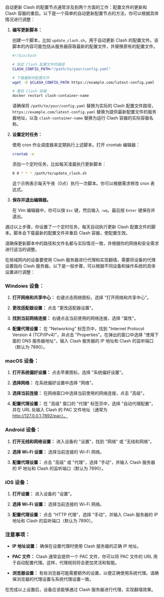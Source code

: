 自动更新 Clash 的配置节点通常涉及到两个方面的工作：配置文件的更新和 Clash 容器的重启。以下是一个简单的自动更新配置节点的方法，你可以根据具体情况进行调整：

1. **编写更新脚本：**

   创建一个脚本，比如 `update_clash.sh`，用于自动更新 Clash 的配置文件。该脚本的内容可能包括从服务器获取最新的配置文件，并替换原有的配置文件。

   ```bash
   #!/bin/bash

   # 指定 Clash 配置文件的路径
   CLASH_CONFIG_PATH="/path/to/your/config.yaml"

   # 下载最新的配置文件
   wget -O $CLASH_CONFIG_PATH https://example.com/latest-config.yaml

   # 重启 Clash 容器
   docker restart clash-container-name
   ```

   请确保将 `/path/to/your/config.yaml` 替换为实际的 Clash 配置文件路径，`https://example.com/latest-config.yaml` 替换为提供最新配置文件的服务器地址，以及 `clash-container-name` 替换为运行 Clash 容器的实际容器名称。

2. **设置定时任务：**

   使用 cron 作业调度器来定期执行上述脚本。打开 crontab 编辑器：

   ```bash
   crontab -e
   ```

   添加一个定时任务，比如每天凌晨执行更新脚本：

   ```bash
   0 0 * * * /path/to/update_clash.sh
   ```

   这个示例表示每天午夜（0点）执行一次脚本。你可以根据需求修改 cron 表达式。

3. **保存并退出编辑器。**

   在 Vim 编辑器中，你可以按 `Esc` 键，然后输入 `:wq`，最后按 `Enter` 键保存并退出。

通过以上步骤，你设置了一个定时任务，每天自动执行更新 Clash 配置文件的脚本。脚本会下载最新的配置文件并重启 Clash 容器，使配置生效。

请确保更新脚本中的路径和文件名都与实际情况一致，并根据你的网络和安全需求进行适当的调整。



在局域网内的设备要使用 Clash 服务器进行代理和实现翻墙，需要将设备的代理设置指向 Clash 服务器。以下是一般步骤，可以根据不同设备和操作系统的具体设置进行调整：

### Windows 设备：

1. **打开网络和共享中心：** 右键点击网络图标，选择 "打开网络和共享中心"。

2. **更改适配器设置：** 点击 "更改适配器设置"。

3. **找到当前网络连接：** 右键点击当前使用的网络连接，选择 "属性"。

4. **配置代理设置：** 在 "Networking" 标签页中，找到 "Internet Protocol Version 4 (TCP/IPv4)"，并点击 "Properties"。在弹出的窗口中选择 "使用下面的 DNS 服务器地址"，输入 Clash 服务器的 IP 地址和 Clash 的监听端口（默认为 7890）。

### macOS 设备：

1. **打开系统偏好设置：** 点击苹果图标，选择 "系统偏好设置"。

2. **选择网络：** 在系统偏好设置中选择 "网络"。

3. **选择当前连接：** 在网络窗口中选择当前使用的网络连接，点击 "高级"。

4. **配置代理设置：** 在 "高级" 窗口的 "代理" 标签页中，选择 "自动代理配置"，并在 URL 处输入 Clash 的 PAC 文件地址（通常为 http://127.0.0.1:7892/pac）。

### Android 设备：

1. **打开无线和网络设置：** 进入设备的 "设置"，找到 "网络" 或 "无线和网络"。

2. **选择 Wi-Fi 设置：** 选择当前连接的 Wi-Fi 网络。

3. **配置代理设置：** 点击 "高级" 或 "代理"，选择 "手动"，并输入 Clash 服务器的 IP 地址和 Clash 的监听端口（默认为 7890）。

### iOS 设备：

1. **打开设置：** 进入设备的 "设置"。

2. **选择 Wi-Fi 设置：** 选择当前连接的 Wi-Fi 网络。

3. **配置代理设置：** 点击 "HTTP 代理"，选择 "手动"，并输入 Clash 服务器的 IP 地址和 Clash 的监听端口（默认为 7890）。

### 注意事项：

- **IP 地址设置：** 确保在设置代理时使用 Clash 服务器的正确 IP 地址。

- **PAC 文件：** Clash 通常会提供一个 PAC 文件，你可以将 PAC 文件的 URL 用于自动配置代理。这样，代理规则将会更加灵活和智能。

- **浏览器设置：** 有些浏览器可能需要额外的设置，以便正确使用系统代理。请确保浏览器的代理设置与系统代理设置一致。

在完成以上设置后，设备应该能够通过 Clash 服务器进行代理，实现翻墙效果。
